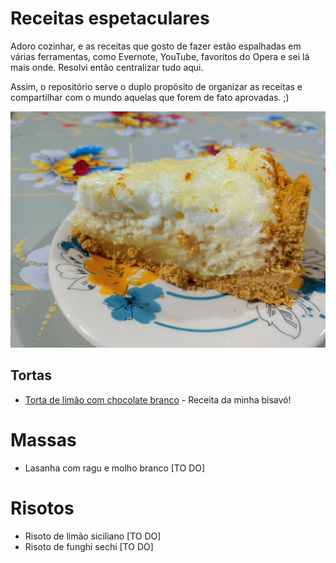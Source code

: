 # Receitas espetaculares

Adoro cozinhar, e as receitas que gosto de fazer estão espalhadas em várias ferramentas, como Evernote, YouTube, favoritos do Opera e sei lá mais onde. Resolvi então centralizar tudo aqui.

Assim, o repositório serve o duplo propósito de organizar as receitas e compartilhar com o mundo aquelas que forem de fato aprovadas. ;)

![Fatia da torta de limão montada](/tortas/torta-limao-chocolate-branco/img/fatia.jpg)

## Tortas

- [Torta de limão com chocolate branco](/tortas/torta-limao-chocolate-branco/index.md) - Receita da minha bisavó!

# Massas

- Lasanha com ragu e molho branco [TO DO]

# Risotos

- Risoto de limão siciliano [TO DO]
- Risoto de funghi sechi [TO DO]
